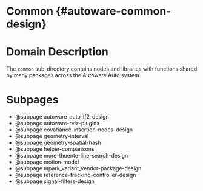 Common {#autoware-common-design}
======

# Domain Description

The `common` sub-directory contains nodes and libraries with functions shared by many packages
across the Autoware.Auto system.

# Subpages

- @subpage autoware-auto-tf2-design
- @subpage autoware-rviz-plugins
- @subpage covariance-insertion-nodes-design
- @subpage geometry-interval
- @subpage geometry-spatial-hash
- @subpage helper-comparisons
- @subpage more-thuente-line-search-design
- @subpage motion-model
- @subpage mpark_variant_vendor-package-design
- @subpage reference-tracking-controller-design
- @subpage signal-filters-design
